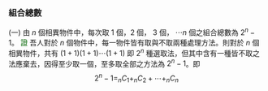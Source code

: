 ### 組合總數
(一) 由 $n$ 個相異物件中，每次取 1 個，2 個， 3 個， $\cdots n$ 個之組合總數為 $2^{n}-1$。
<span style="color: darkgreen">證</span> 吾人對於 $n$ 個物件中，每一物件皆有取與不取兩種處理方法。則對於 $n$ 個相異物件，共有 $(1+1)(1+1)\cdots(1+1)$ 即 $2^n$ 種選取法，但其中含有一種皆不取之法應棄去，因得至少取一個，至多取全部之方法為 $2^n-1$。即
$$2^n-1=_nC_1+_nC_2+\cdots+_nC_n$$


